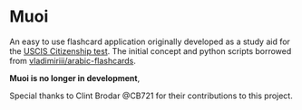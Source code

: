 Muoi
=====

An easy to use flashcard application originally developed as a study aid for the [USCIS Citizenship test](https://www.uscis.gov/citizenship/learners/study-test/study-materials-civics-test). The initial concept and python scripts borrowed from [vladimiriii/arabic-flashcards](https://github.com/vladimiriii/arabic-flashcards). 

**Muoi is no longer in development**,

Special thanks to Clint Brodar @CB721 for their contributions to this project. 